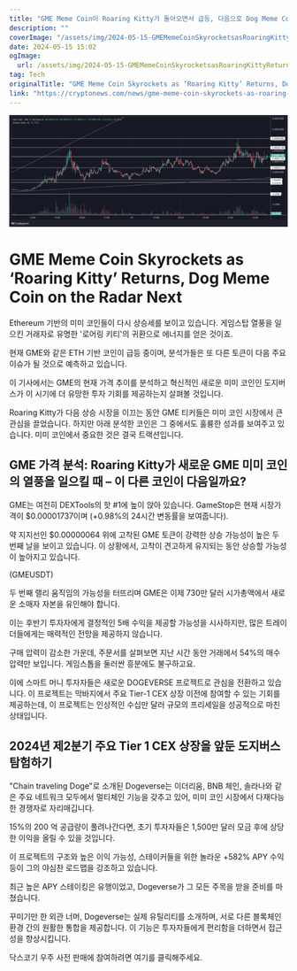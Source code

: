 ```yaml
---
title: "GME Meme Coin이 Roaring Kitty가 돌아오면서 급등, 다음으로 Dog Meme Coin이 주목됩니다"
description: ""
coverImage: "/assets/img/2024-05-15-GMEMemeCoinSkyrocketsasRoaringKittyReturnsDogMemeCoinontheRadarNext_thumbnail.png"
date: 2024-05-15 15:02
ogImage: 
  url: /assets/img/2024-05-15-GMEMemeCoinSkyrocketsasRoaringKittyReturnsDogMemeCoinontheRadarNext_thumbnail.png
tag: Tech
originalTitle: "GME Meme Coin Skyrockets as ‘Roaring Kitty’ Returns, Dog Meme Coin on the Radar Next"
link: "https://cryptonews.com/news/gme-meme-coin-skyrockets-as-roaring-kitty-returns-dog-meme-coin-on-the-radar-next.htm"
---
```




![Thumbnail](/assets/img/2024-05-15-GMEMemeCoinSkyrocketsasRoaringKittyReturnsDogMemeCoinontheRadarNext_thumbnail.png)

# GME Meme Coin Skyrockets as ‘Roaring Kitty’ Returns, Dog Meme Coin on the Radar Next

Ethereum 기반의 미미 코인들이 다시 상승세를 보이고 있습니다. 게임스탑 열풍을 일으킨 거래자로 유명한 '로어링 키티'의 귀환으로 에너지를 얻은 것이죠.

현재 GME와 같은 ETH 기반 코인이 급등 중이며, 분석가들은 또 다른 토큰이 다음 주요 이슈가 될 것으로 예측하고 있습니다.




이 기사에서는 GME의 현재 가격 추이를 분석하고 혁신적인 새로운 미미 코인인 도지버스가 이 시기에 더 유망한 투자 기회를 제공하는지 살펴볼 것입니다.

Roaring Kitty가 다음 상승 시장을 이끄는 동안 GME 티커들은 미미 코인 시장에서 큰 관심을 끌었습니다. 하지만 아래 분석한 코인은 그 중에서도 훌륭한 성과를 보여주고 있습니다. 미미 코인에서 중요한 것은 결국 트랙션입니다.

## GME 가격 분석: Roaring Kitty가 새로운 GME 미미 코인의 열풍을 일으킬 때 – 이 다른 코인이 다음일까요?

GME는 여전히 DEXTools의 핫 #1에 높이 앉아 있습니다. GameStop은 현재 시장가격이 $0.00001737이며 (+0.98%의 24시간 변동률을 보여줍니다).



약 지지선인 $0.00000064 위에 고착된 GME 토큰이 강력한 상승 가능성이 높은 두 번째 날을 보이고 있습니다. 이 상황에서, 고착이 견고하게 유지되는 동안 상승할 가능성이 높아지고 있습니다.

(GMEUSDT)

두 번째 랠리 움직임의 가능성을 터뜨리며 GME은 이제 730만 달러 시가총액에서 새로운 소매자 자본을 유인해야 합니다.

이는 후반기 투자자에게 결정적인 5배 수익을 제공할 가능성을 시사하지만, 많은 트레이더들에게는 매력적인 전망을 제공하지 않습니다.



구매 압력이 감소한 가운데, 주문서를 살펴보면 지난 시간 동안 거래에서 54%의 매수 압력만 보입니다. 게임스톱을 둘러싼 흥분에도 불구하고요.

이에 스마트 머니 투자자들은 새로운 DOGEVERSE 프로젝트로 관심을 전환하고 있습니다. 이 프로젝트는 막바지에서 주요 Tier-1 CEX 상장 이전에 참여할 수 있는 기회를 제공하는데, 이 프로젝트는 인상적인 수십만 달러 규모의 프리세일을 성공적으로 마친 상태입니다.

## 2024년 제2분기 주요 Tier 1 CEX 상장을 앞둔 도지버스 탐험하기

"Chain traveling Doge"로 소개된 Dogeverse는 이더리움, BNB 체인, 솔라나와 같은 주요 네트워크 모두에서 멀티체인 기능을 갖추고 있어, 미미 코인 시장에서 다재다능한 경쟁자로 자리매깁니다.



15%의 200 억 공급량이 풀려나간다면, 초기 투자자들은 1,500만 달러 모금 후에 상당한 이익을 올릴 수 있을 것입니다.

이 프로젝트의 구조와 높은 이익 가능성, 스테이커들을 위한 놀라운 +582% APY 수익 등이 그의 야심찬 로드맵을 강조하고 있습니다.

최근 높은 APY 스테이킹은 유행이었고, Dogeverse가 그 모든 주목을 받을 준비를 마쳤습니다.

꾸미기만 한 외관 너머, Dogeverse는 실제 유틸리티를 소개하며, 서로 다른 블록체인 환경 간의 원활한 통합을 제공합니다. 이 기능은 투자자들에게 편리함을 더하면서 접근성을 향상시킵니다.



닥스코기 우주 사전 판매에 참여하려면 여기를 클릭해주세요.